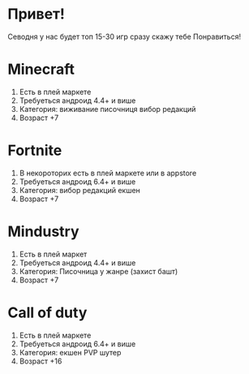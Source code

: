 # Привет!
Севодня у нас будет топ 15-30 игр сразу скажу тебе 
Понравиться!

# Minecraft

1. Есть в плей маркете
2. Требуеться андроид 4.4+ и више
3. Категория: виживание писочниця вибор редакций
4. Возраст +7

# Fortnite

1. В некороторих есть в плей маркете или в appstore
2. Требуеться андроид 6.4+ и више
3. Категория: вибор редакций екшен 
4. Возраст +7

# Mindustry

1. Есть в плей маркет
2. Требуеться андроид 4.4+ и више
3. Категория: Писочница у жанре (захист башт)
4. Возраст +7

# Call of duty 

1. Есть в плей маркете
2. Требуеться андроид 6.4+ и више 
3. Категория: екшен PVP шутер
4. Возраст +16


